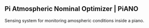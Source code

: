Pi Atmospheric Nominal Optimizer | PiANO
---

Sensing system for monitoring amospheric conditions inside a piano.
